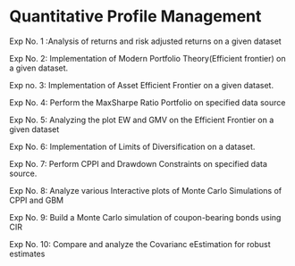 # Quantitative Profile Management

Exp No. 1 :Analysis of returns and risk adjusted returns on a given dataset

Exp No. 2: Implementation of Modern Portfolio Theory(Efficient frontier) on a given dataset.

Exp no. 3: Implementation of Asset Efficient Frontier on a given dataset.

Exp No. 4: Perform the MaxSharpe Ratio Portfolio on specified data source

Exp No. 5: Analyzing the plot EW and GMV on the Efficient Frontier on a given dataset

Exp No. 6: Implementation of Limits of Diversification on a dataset.

Exp No. 7: Perform CPPI and Drawdown Constraints on specified data source.

Exp No. 8: Analyze various Interactive plots of Monte Carlo Simulations of CPPI and GBM

Exp No. 9: Build a Monte Carlo simulation of coupon-bearing bonds using CIR

Exp No. 10: Compare and analyze the Covarianc eEstimation for robust estimates





